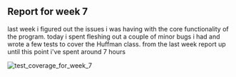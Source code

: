 ## Report for week 7

last week i figured out the issues i was having with the core functionality of the program. today i spent fleshing out a couple of minor bugs i had and wrote a few tests to cover the Huffman class. from the last week report up until this point i've spent around 7 hours

![test_coverage_for_week_7](/jacoco/test_coverage_14_12.png)